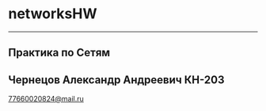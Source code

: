 # networksHW
------------------------------
Практика по Сетям
-----------------------------------
Чернецов Александр Андреевич
КН-203
-----------------------------
77660020824@mail.ru
